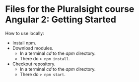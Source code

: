 # Files for the Pluralsight course Angular 2: Getting Started
How to use locally:
* Install npm.
* Download modules.
  * In a terminal *cd* to the *apm* directory. 
  * There do `> npm install`.
* Checkout repository. 
  * In a terminal *cd* to the *apm* directory. 
  * There do `> npm start`.
